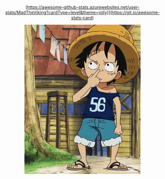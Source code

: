 <div align='center'>

  (https://awesome-github-stats.azurewebsites.net/user-stats/MadTheViking?cardType=level&theme=jolly)](https://git.io/awesome-stats-card)

</div>

<div align='center'>

![it's me](readme.gif)

</div>
